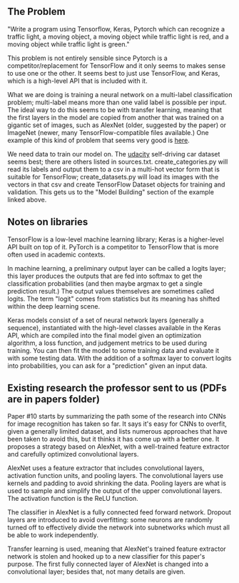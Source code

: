 ## The Problem

"Write a program using Tensorflow, Keras, Pytorch which can recognize a traffic light, a moving object, a moving object while traffic light is red, and a moving object while traffic light is green."

This problem is not entirely sensible since Pytorch is a competitor/replacement for TensorFlow and it only seems to makes sense to use one or the other. It seems best to just use TensorFlow, and Keras, which is a high-level API that is included with it.

What we are doing is training a neural network on a multi-label classification problem; multi-label means more than one valid label is possible per input. The ideal way to do this seems to be with transfer learning, meaning that the first layers in the model are copied from another that was trained on a gigantic set of images, such as AlexNet (older, suggested by the paper) or ImageNet (newer, many TensorFlow-compatible files available.) One example of this kind of problem that seems very good is [here](https://github.com/ashrefm/multi-label-soft-f1/blob/master/Multi-Label%20Image%20Classification%20in%20TensorFlow%202.0.ipynb).

We need data to train our model on. The [udacity](https://github.com/udacity/self-driving-car/tree/master/annotations) self-driving car dataset seems best; there are others listed in sources.txt. create_categories.py will read its labels and output them to a csv in a multi-hot vector form that is suitable for TensorFlow; create_datasets.py will load its images with the vectors in that csv and create TensorFlow Dataset objects for training and validation. This gets us to the "Model Building" section of the example linked above.

## Notes on libraries

TensorFlow is a low-level machine learning library; Keras is a higher-level API built on top of it. PyTorch is a competitor to TensorFlow that is more often used in academic contexts.

In machine learning, a preliminary output layer can be called a logits layer; this layer produces the outputs that are fed into softmax to get the classification probabilities (and then maybe argmax to get a single prediction result.) The output values themselves are sometimes called logits. The term "logit" comes from statistics but its meaning has shifted within the deep learning scene.

Keras models consist of a set of neural network layers (generally a sequence), instantiated with the high-level classes available in the Keras API, which are compiled into the final model given an optimization algorithm, a loss function, and judgement metrics to be used during training. You can then fit the model to some training data and evaluate it with some testing data. With the addition of a softmax layer to convert logits into probabilities, you can ask for a "prediction" given an input data.

## Existing research the professor sent to us (PDFs are in papers folder)

Paper #10 starts by summarizing the path some of the research into CNNs for image recognition has taken so far. It says it's easy for CNNs to overfit, given a generally limited dataset, and lists numerous approaches that have been taken to avoid this, but it thinks it has come up with a better one. It proposes a strategy based on AlexNet, with a well-trained feature extractor and carefully optimized convolutional layers.

AlexNet uses a feature extractor that includes convolutional layers, activation function units, and pooling layers. The convolutional layers use kernels and padding to avoid shrinking the data. Pooling layers are what is used to sample and simplify the output of the upper convolutional layers. The activation function is the ReLU function.

The classifier in AlexNet is a fully connected feed forward network. Dropout layers are introduced to avoid overfitting: some neurons are randomly turned off to effectively divide the network into subnetworks which must all be able to work independently.

Transfer learning is used, meaning that AlexNet's trained feature extractor network is stolen and hooked up to a new classifier for this paper's purpose. The first fully connected layer of AlexNet is changed into a convolutional layer; besides that, not many details are given.
